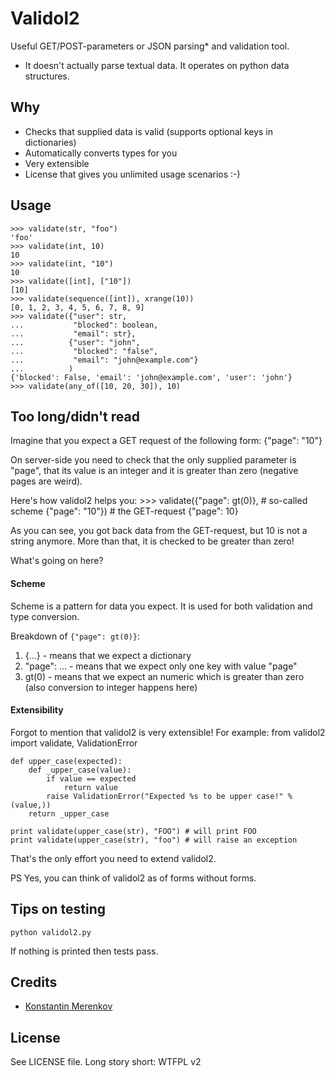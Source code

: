 Validol2
========

Useful GET/POST-parameters or JSON parsing* and validation tool.

 * It doesn't actually parse textual data. It operates on python data structures.

Why
---
 * Checks that supplied data is valid (supports optional keys in dictionaries)
 * Automatically converts types for you
 * Very extensible
 * License that gives you unlimited usage scenarios :-)

Usage
-----
    >>> validate(str, "foo")
    'foo'
    >>> validate(int, 10)
    10
    >>> validate(int, "10")
    10
    >>> validate([int], ["10"])
    [10]
    >>> validate(sequence([int]), xrange(10))
    [0, 1, 2, 3, 4, 5, 6, 7, 8, 9]
    >>> validate({"user": str,
    ...           "blocked": boolean,
    ...           "email": str},
    ...          {"user": "john",
    ...           "blocked": "false",
    ...           "email": "john@example.com"}
    ...          )
    {'blocked': False, 'email': 'john@example.com', 'user': 'john'}
    >>> validate(any_of([10, 20, 30]), 10)

Too long/didn't read
--------------------

Imagine that you expect a GET request of the following form:
    {"page": "10"}

On server-side you need to check that the only supplied parameter is "page",
that its value is an integer and it is greater than zero (negative pages are
weird).

Here's how validol2 helps you:
    >>> validate({"page": gt(0)}, # so-called scheme
                 {"page": "10"}) # the GET-request
    {"page": 10}

As you can see, you got back data from the GET-request, but 10 is not
a string anymore. More than that, it is checked to be greater than zero!

What's going on here?

#### Scheme
Scheme is a pattern for data you expect. It is used for both validation and
type conversion.

Breakdown of `{"page": gt(0)}`:
 1. {...} - means that we expect a dictionary
 2. "page": ... - means that we expect only one key with value "page"
 3. gt(0) - means that we expect an numeric which is greater than zero (also conversion to integer happens here)


#### Extensibility

Forgot to mention that validol2 is very extensible!
For example:
    from validol2 import validate, ValidationError
    
    
    def upper_case(expected):
        def _upper_case(value):
            if value == expected
                return value
            raise ValidationError("Expected %s to be upper case!" % (value,))
        return _upper_case
    
    print validate(upper_case(str), "FOO") # will print FOO
    print validate(upper_case(str), "foo") # will raise an exception

That's the only effort you need to extend validol2.


PS Yes, you can think of validol2 as of forms without forms.

Tips on testing
---------------
    python validol2.py

If nothing is printed then tests pass.

Credits
-------
 * [Konstantin Merenkov](http://kmerenkov.ru/)

License
-------
See LICENSE file.
Long story short: WTFPL v2

